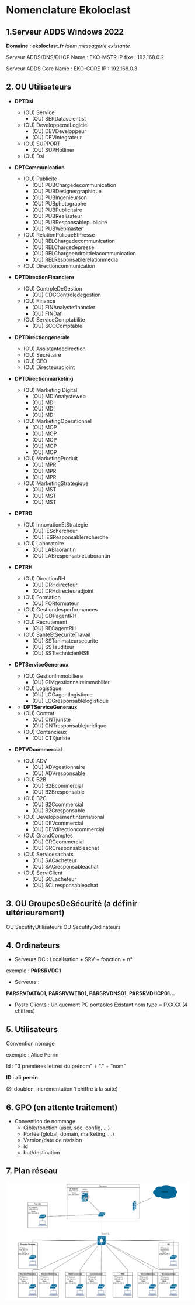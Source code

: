 # Nomenclature Ekoloclast

## 1.Serveur ADDS Windows 2022 

**Domaine : ekoloclast.fr**
_idem messagerie existante_

Serveur ADDS/DNS/DHCP
Name : EKO-MSTR
IP fixe : 192.168.0.2

Serveur ADDS Core
Name : EKO-CORE
IP : 192.168.0.3


## 2. OU Utilisateurs

- **DPTDsi**
  - (OU) Service
    - (OU) SERDatascientist
  - (OU) DeveloppemeLogiciel
    - (OU) DEVDeveloppeur
    - (OU) DEVIntegrateur
  - (OU) SUPPORT
    - (OU) SUPHotliner
  - (OU) Dsi



- **DPTCommunication**
  - (OU) Publicite
    - (OU) PUBChargedecommunication
    - (OU) PUBDesignergraphique
    - (OU) PUBIngenieurson
    - (OU) PUBphotographe
    - (OU) PUBPublicitaire
    - (OU) PUBRealisateur
    - (OU) PUBResponsablepublicite
    - (OU) PUBWebmaster
  - (OU) RelationPuliqueEtPresse
     - (OU) RELChargedecommunication
     - (OU) RELChargedepresse
     - (OU) RELChargeendroitdelacommunication
     - (OU) RELResponsablerelationmedia
  - (OU) Directioncommunication

- **DPTDirectionFinanciere**
  - (OU) ControleDeGestion
    - (OU) CDGControledegestion
  - (OU) Finance
    - (OU) FINAnalystefinancier
    - (OU) FINDaf
  - (OU) ServiceComptabilite
    - (OU) SCOComptable

- **DPTDirectiongenerale**
  - (OU) Assistantdedirection
  - (OU) Secrétaire
  - (OU) CEO
  - (OU) Directeuradjoint


- **DPTDirectionmarketing**
  - (OU)  Marketing Digital
    - (OU) MDIAnalysteweb
    - (OU) MDI
    - (OU) MDI
    - (OU) MDI
  - (OU) MarketingOperationnel
    - (OU) MOP
    - (OU) MOP
    - (OU) MOP
    - (OU) MOP
    - (OU) MOP
  - (OU) MarketingProduit
    - (OU) MPR
    - (OU) MPR
    - (OU) MPR
  - (OU) MarketingStrategique
    - (OU) MST
    - (OU) MST
    - (OU) MST

- **DPTRD**
  - (OU) InnovationEtStrategie
    - (OU) IESchercheur
    - (OU) IESResponsablerecherche
  - (OU) Laboratoire
    - (OU) LABlaorantin
    - (OU) LABresponsableLaborantin

- **DPTRH**
  - (OU)  DirectionRH
    - (OU) DRHdirecteur
    - (OU) DRHdirecteuradjoint
  - (OU) Formation
    - (OU) FORformateur
  - (OU) Gestiondesperformances
    - (OU) GDPagentRH
  - (OU) Recrutement
    - (OU) RECagentRH
  - (OU) SanteEtSecuriteTravail
    - (OU) SSTanimateursecurite
    - (OU) SSTauditeur
    - (OU) SSTtechnicienHSE

- **DPTServiceGeneraux**
  - (OU) GestionImmobiliere
    - (OU) GIMgestionnaireimmobilier
  - (OU) Logistique
    - (OU) LOGagentlogistique
    - (OU) LOGresponsablelogistique

- - **DPTServiceGeneraux**
  - (OU) Contrat
    - (OU) CNTjuriste
    - (OU) CNTresponsablejuridique
  - (OU) Contancieux
    - (OU) CTXjuriste

- **DPTVDcommercial**
  - (OU)  ADV
    - (OU) ADVgestionnaire
    - (OU) ADVresponsable
  - (OU) B2B
    - (OU) B2Bcommercial
    - (OU) B2Bresponsable
  - (OU) B2C
    - (OU) B2Ccommercial
    - (OU) B2Cresponsable
  - (OU) Developpementinternational
    - (OU) DEVcommercial
    - (OU) DEVdirectioncommercial
  - (OU) GrandComptes
    - (OU) GRCcommercial
    - (OU) GRCresponsableachat
  - (OU) Servicesachats
    - (OU) SACacheteur
    - (OU) SACresponsableachat
  - (OU) ServiClient
    - (OU) SCLacheteur
    - (OU) SCLresponsableachat

## 3. OU GroupesDeSécurité (a définir ultérieurement)

OU SecutityUtilisateurs 
OU SecutityOrdinateurs

## 4. Ordinateurs

- Serveurs DC :
Localisation + SRV + fonction + n°

exemple : **PARSRVDC1**

- Serveurs : 

**PARSRVDATA01, PARSRVWEB01, PARSRVDNS01, PARSRVDHCP01...**

- Poste Clients :
Uniquement PC portables
Existant nom type = PXXXX (4 chiffres)

## 5. Utilisateurs

Convention nomage

exemple : Alice Perrin 

Id : "3 premières lettres du prénom" + "." + "nom"

**ID : ali.perrin**

(Si doublon, incrémentation 1 chiffre à la suite)


## 6. GPO (en attente traitement)

- Convention de nommage
	- Cible/fonction (user, sec, config, ...)
	- Portée (global, domain, marketing, ...)
	- Version/date de révision
	- id
	- but/destination

## 7. Plan réseau

![pdf](https://github.com/Seyia11/capture-DHCP/blob/main/Quete%20Dhcp%20windows%20server/plan.PNG?raw=true)

